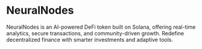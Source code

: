 # NeuralNodes
NeuralNodes is an AI-powered DeFi token built on Solana, offering real-time analytics, secure transactions, and community-driven growth. Redefine decentralized finance with smarter investments and adaptive tools.
